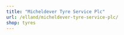```yaml
---
title: "Micheldever Tyre Service Plc"
url: /elland/micheldever-tyre-service-plc/
shop: tyres
---
```

